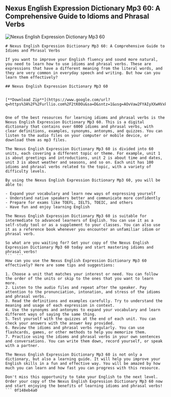 ## Nexus English Expression Dictionary Mp3 60: A Comprehensive Guide to Idioms and Phrasal Verbs

 
![Nexus English Expression Dictionary Mp3 60](https://encrypted-tbn1.gstatic.com/images?q=tbn:ANd9GcQJk2adt-Se1zgHxsABa6tPRQ7-U1TrcYBB9WTiLYceAvvwjcJE5gSrOpg)

 ``` 
# Nexus English Expression Dictionary Mp3 60: A Comprehensive Guide to Idioms and Phrasal Verbs
 
If you want to improve your English fluency and sound more natural, you need to learn how to use idioms and phrasal verbs. These are expressions that have a different meaning from the literal words, and they are very common in everyday speech and writing. But how can you learn them effectively?
 
## Nexus English Expression Dictionary Mp3 60


[**Download Zip**](https://www.google.com/url?q=https%3A%2F%2Furllio.com%2F2tK0Ou&sa=D&sntz=1&usg=AOvVaw2FYAIyXXwHVxkZnsQ9A2VY)

 
One of the best resources for learning idioms and phrasal verbs is the Nexus English Expression Dictionary Mp3 60. This is a digital dictionary that contains over 6000 idioms and phrasal verbs, with clear definitions, examples, synonyms, antonyms, and quizzes. You can listen to the audio files on your computer or mobile device, or download them as mp3 files.
 
The Nexus English Expression Dictionary Mp3 60 is divided into 60 units, each covering a different topic or theme. For example, unit 1 is about greetings and introductions, unit 2 is about time and dates, unit 3 is about weather and seasons, and so on. Each unit has 100 idioms and phrasal verbs related to the topic, with a variety of difficulty levels.
 
By using the Nexus English Expression Dictionary Mp3 60, you will be able to:
 
- Expand your vocabulary and learn new ways of expressing yourself
- Understand native speakers better and communicate more confidently
- Prepare for exams like TOEFL, IELTS, TOEIC, and others
- Have fun and enjoy learning English

The Nexus English Expression Dictionary Mp3 60 is suitable for intermediate to advanced learners of English. You can use it as a self-study tool or as a supplement to your classes. You can also use it as a reference book whenever you encounter an unfamiliar idiom or phrasal verb.
 
So what are you waiting for? Get your copy of the Nexus English Expression Dictionary Mp3 60 today and start mastering idioms and phrasal verbs!
 ```  ``` 
How can you use the Nexus English Expression Dictionary Mp3 60 effectively? Here are some tips and suggestions:

1. Choose a unit that matches your interest or need. You can follow the order of the units or skip to the ones that you want to learn more.
2. Listen to the audio files and repeat after the speaker. Pay attention to the pronunciation, intonation, and stress of the idioms and phrasal verbs.
3. Read the definitions and examples carefully. Try to understand the meaning and usage of each expression in context.
4. Use the synonyms and antonyms to expand your vocabulary and learn different ways of saying the same thing.
5. Test yourself with the quizzes at the end of each unit. You can check your answers with the answer key provided.
6. Review the idioms and phrasal verbs regularly. You can use flashcards, games, or other methods to help you memorize them.
7. Practice using the idioms and phrasal verbs in your own sentences and conversations. You can write them down, record yourself, or speak with a partner.

The Nexus English Expression Dictionary Mp3 60 is not only a dictionary, but also a learning guide. It will help you improve your English skills in a fun and effective way. You will be amazed by how much you can learn and how fast you can progress with this resource.
 
Don't miss this opportunity to take your English to the next level. Order your copy of the Nexus English Expression Dictionary Mp3 60 now and start enjoying the benefits of learning idioms and phrasal verbs!
 ``` 0f148eb4a0
